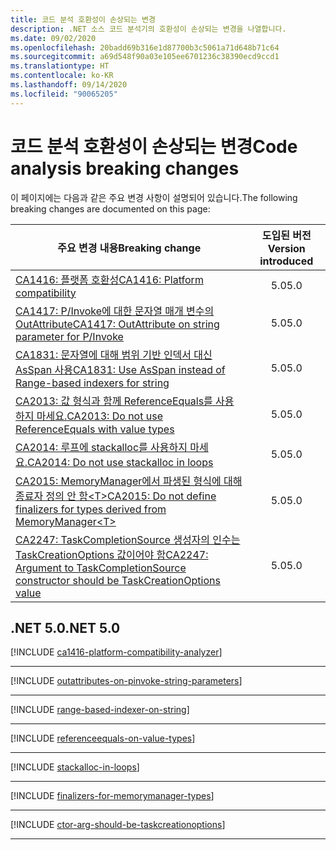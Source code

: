 ```yaml
---
title: 코드 분석 호환성이 손상되는 변경
description: .NET 소스 코드 분석기의 호환성이 손상되는 변경을 나열합니다.
ms.date: 09/02/2020
ms.openlocfilehash: 20badd69b316e1d87700b3c5061a71d648b71c64
ms.sourcegitcommit: a69d548f90a03e105ee6701236c38390ecd9ccd1
ms.translationtype: HT
ms.contentlocale: ko-KR
ms.lasthandoff: 09/14/2020
ms.locfileid: "90065205"
---
```

# <a name="code-analysis-breaking-changes"></a><span data-ttu-id="1bd69-103">코드 분석 호환성이 손상되는 변경</span><span class="sxs-lookup"><span data-stu-id="1bd69-103">Code analysis breaking changes</span></span>

<span data-ttu-id="1bd69-104">이 페이지에는 다음과 같은 주요 변경 사항이 설명되어 있습니다.</span><span class="sxs-lookup"><span data-stu-id="1bd69-104">The following breaking changes are documented on this page:</span></span>

| <span data-ttu-id="1bd69-105">주요 변경 내용</span><span class="sxs-lookup"><span data-stu-id="1bd69-105">Breaking change</span></span> | <span data-ttu-id="1bd69-106">도입된 버전</span><span class="sxs-lookup"><span data-stu-id="1bd69-106">Version introduced</span></span> |
| - | :-: |
| [<span data-ttu-id="1bd69-107">CA1416: 플랫폼 호환성</span><span class="sxs-lookup"><span data-stu-id="1bd69-107">CA1416: Platform compatibility</span></span>](#ca1416-platform-compatibility) | <span data-ttu-id="1bd69-108">5.0</span><span class="sxs-lookup"><span data-stu-id="1bd69-108">5.0</span></span> |
| [<span data-ttu-id="1bd69-109">CA1417: P/Invoke에 대한 문자열 매개 변수의 OutAttribute</span><span class="sxs-lookup"><span data-stu-id="1bd69-109">CA1417: OutAttribute on string parameter for P/Invoke</span></span>](#ca1417-outattribute-on-string-parameter-for-pinvoke) | <span data-ttu-id="1bd69-110">5.0</span><span class="sxs-lookup"><span data-stu-id="1bd69-110">5.0</span></span> |
| [<span data-ttu-id="1bd69-111">CA1831: 문자열에 대해 범위 기반 인덱서 대신 AsSpan 사용</span><span class="sxs-lookup"><span data-stu-id="1bd69-111">CA1831: Use AsSpan instead of Range-based indexers for string</span></span>](#ca1831-use-asspan-instead-of-range-based-indexers-for-string) | <span data-ttu-id="1bd69-112">5.0</span><span class="sxs-lookup"><span data-stu-id="1bd69-112">5.0</span></span> |
| [<span data-ttu-id="1bd69-113">CA2013: 값 형식과 함께 ReferenceEquals를 사용하지 마세요.</span><span class="sxs-lookup"><span data-stu-id="1bd69-113">CA2013: Do not use ReferenceEquals with value types</span></span>](#ca2013-do-not-use-referenceequals-with-value-types) | <span data-ttu-id="1bd69-114">5.0</span><span class="sxs-lookup"><span data-stu-id="1bd69-114">5.0</span></span> |
| [<span data-ttu-id="1bd69-115">CA2014: 루프에 stackalloc를 사용하지 마세요.</span><span class="sxs-lookup"><span data-stu-id="1bd69-115">CA2014: Do not use stackalloc in loops</span></span>](#ca2014-do-not-use-stackalloc-in-loops) | <span data-ttu-id="1bd69-116">5.0</span><span class="sxs-lookup"><span data-stu-id="1bd69-116">5.0</span></span> |
| [<span data-ttu-id="1bd69-117">CA2015: MemoryManager에서 파생된 형식에 대해 종료자 정의 안 함\<T></span><span class="sxs-lookup"><span data-stu-id="1bd69-117">CA2015: Do not define finalizers for types derived from MemoryManager\<T></span></span>](#ca2015-do-not-define-finalizers-for-types-derived-from-memorymanagert) | <span data-ttu-id="1bd69-118">5.0</span><span class="sxs-lookup"><span data-stu-id="1bd69-118">5.0</span></span> |
| [<span data-ttu-id="1bd69-119">CA2247: TaskCompletionSource 생성자의 인수는 TaskCreationOptions 값이어야 함</span><span class="sxs-lookup"><span data-stu-id="1bd69-119">CA2247: Argument to TaskCompletionSource constructor should be TaskCreationOptions value</span></span>](#ca2247-argument-to-taskcompletionsource-constructor-should-be-taskcreationoptions-value) | <span data-ttu-id="1bd69-120">5.0</span><span class="sxs-lookup"><span data-stu-id="1bd69-120">5.0</span></span> |

## <a name="net-50"></a><span data-ttu-id="1bd69-121">.NET 5.0</span><span class="sxs-lookup"><span data-stu-id="1bd69-121">.NET 5.0</span></span>

[!INCLUDE [ca1416-platform-compatibility-analyzer](../../../includes/core-changes/codeanalysis/5.0/ca1416-platform-compatibility-analyzer.md)]

***

[!INCLUDE [outattributes-on-pinvoke-string-parameters](../../../includes/core-changes/codeanalysis/5.0/ca1417-outattributes-on-pinvoke-string-parameters.md)]

***

[!INCLUDE [range-based-indexer-on-string](../../../includes/core-changes/codeanalysis/5.0/ca1831-range-based-indexer-on-string.md)]

***

[!INCLUDE [referenceequals-on-value-types](../../../includes/core-changes/codeanalysis/5.0/ca2013-referenceequals-on-value-types.md)]

***

[!INCLUDE [stackalloc-in-loops](../../../includes/core-changes/codeanalysis/5.0/ca2014-stackalloc-in-loops.md)]

***

[!INCLUDE [finalizers-for-memorymanager-types](../../../includes/core-changes/codeanalysis/5.0/ca2015-finalizers-for-memorymanager-types.md)]

***

[!INCLUDE [ctor-arg-should-be-taskcreationoptions](../../../includes/core-changes/codeanalysis/5.0/ca2247-ctor-arg-should-be-taskcreationoptions.md)]

***
